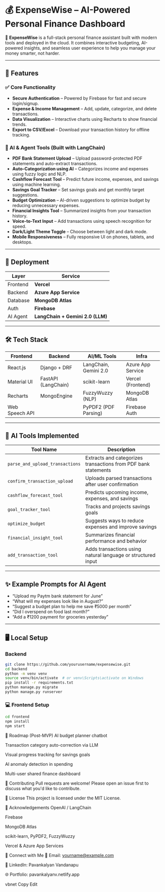# 💰 ExpenseWise – AI-Powered Personal Finance Dashboard

🚀 **ExpenseWise** is a full-stack personal finance assistant built with modern tools and deployed in the cloud. It combines interactive budgeting, AI-powered insights, and seamless user experience to help you manage your money smarter, not harder.

---

## 🌟 Features

### ✅ Core Functionality
- **Secure Authentication** – Powered by Firebase for fast and secure login/signup.
- **Expense & Income Management** – Add, update, categorize, and delete transactions.
- **Data Visualization** – Interactive charts using Recharts to show financial trends.
- **Export to CSV/Excel** – Download your transaction history for offline tracking.

### 🤖 AI & Agent Tools (Built with LangChain)
- **PDF Bank Statement Upload** – Upload password-protected PDF statements and auto-extract transactions.
- **Auto-Categorization using AI** – Categorizes income and expenses using fuzzy logic and NLP.
- **Cashflow Forecast Tool** – Predict future income, expenses, and savings using machine learning.
- **Savings Goal Tracker** – Set savings goals and get monthly target suggestions.
- **Budget Optimization** – AI-driven suggestions to optimize budget by reducing unnecessary expenses.
- **Financial Insights Tool** – Summarized insights from your transaction history.
- **Voice-to-Text Input** – Add transactions using speech recognition for speed.
- **Dark/Light Theme Toggle** – Choose between light and dark mode.
- **Mobile Responsiveness** – Fully responsive UI on phones, tablets, and desktops.

---

## 🚀 Deployment

| Layer     | Service              |
|-----------|----------------------|
| Frontend  | **Vercel**           |
| Backend   | **Azure App Service**|
| Database  | **MongoDB Atlas**    |
| Auth      | **Firebase**         |
| AI Agent  | **LangChain + Gemini 2.0 (LLM)** |

---

## 🛠️ Tech Stack

| Frontend       | Backend             | AI/ML Tools          | Infra               |
|----------------|---------------------|-----------------------|---------------------|
| React.js       | Django + DRF        | LangChain, Gemini 2.0 | Azure App Service   |
| Material UI    | FastAPI (LangChain) | scikit-learn          | Vercel (Frontend)   |
| Recharts       | MongoEngine         | FuzzyWuzzy (NLP)      | MongoDB Atlas       |
| Web Speech API |                     | PyPDF2 (PDF Parsing)  | Firebase Auth       |

---

## 🧠 AI Tools Implemented

| Tool Name                   | Description                                                   |
|-----------------------------|---------------------------------------------------------------|
| `parse_and_upload_transactions` | Extracts and categorizes transactions from PDF bank statements |
| `confirm_transaction_upload`    | Uploads parsed transactions after user confirmation          |
| `cashflow_forecast_tool`        | Predicts upcoming income, expenses, and savings              |
| `goal_tracker_tool`             | Tracks and projects savings goals                            |
| `optimize_budget`               | Suggests ways to reduce expenses and improve savings         |
| `financial_insight_tool`        | Summarizes financial performance and behavior                |
| `add_transaction_tool`          | Adds transactions using natural language or structured input |

---

## ✨ Example Prompts for AI Agent

- “Upload my Paytm bank statement for June”
- “What will my expenses look like in August?”
- “Suggest a budget plan to help me save ₹5000 per month”
- “Did I overspend on food last month?”
- “Add a ₹1200 payment for groceries yesterday”

---

## 🖥️ Local Setup

### Backend

```bash
git clone https://github.com/yourusername/expensewise.git
cd backend
python -m venv venv
source venv/bin/activate  # or venv\Scripts\activate on Windows
pip install -r requirements.txt
python manage.py migrate
python manage.py runserver
```
### 💻 Frontend Setup

```bash
cd frontend
npm install
npm start
```
🎯 Roadmap (Post-MVP)
 AI budget planner chatbot

 Transaction category auto-correction via LLM

 Visual progress tracking for savings goals

 AI anomaly detection in spending

 Multi-user shared finance dashboard

🤝 Contributing
Pull requests are welcome!
Please open an issue first to discuss what you'd like to contribute.

📃 License
This project is licensed under the MIT License.

🙌 Acknowledgements
OpenAI / LangChain

Firebase

MongoDB Atlas

scikit-learn, PyPDF2, FuzzyWuzzy

Vercel & Azure App Services

🔗 Connect with Me
📧 Email: yourname@example.com

💼 LinkedIn: Pavankalyan Vandanapu

🌐 Portfolio: pavankalyanv.netlify.app

vbnet
Copy
Edit
